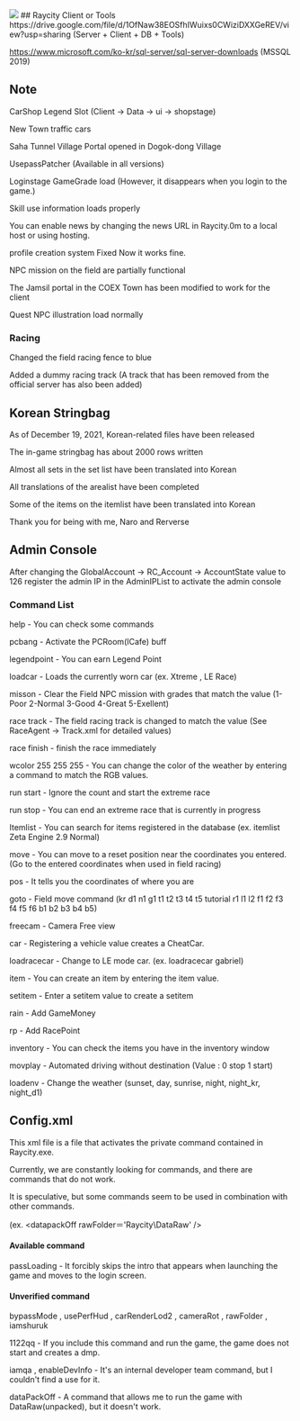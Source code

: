 <!-- 임시 이미지 -->
<img src="https://media.discordapp.net/attachments/1007603247491579904/1033733193607692308/rc.png"  width="auto" height="auto">
<!-- 마지막 수정 : 2022 / 10 / 13 -->
## Raycity Client or Tools
https://drive.google.com/file/d/1OfNaw38EOSfhIWuixs0CWiziDXXGeREV/view?usp=sharing (Server + Client + DB + Tools)

https://www.microsoft.com/ko-kr/sql-server/sql-server-downloads (MSSQL 2019)

<!-- ## Server Setup Guide

준비중 -->

## Note
CarShop Legend Slot (Client -> Data -> ui -> shopstage)

New Town traffic cars

Saha Tunnel Village Portal opened in Dogok-dong Village

UsepassPatcher (Available in all versions)

Loginstage GameGrade load (However, it disappears when you login to the game.) 

Skill use information loads properly

You can enable news by changing the news URL in Raycity.0m to a local host or using hosting.

profile creation system Fixed Now it works fine. 

NPC mission on the field are partially functional

The Jamsil portal in the COEX Town has been modified to work for the client

Quest NPC illustration load normally

<!-- 609 이전 서버시절에 고친 리스트
Dest
럭키레인
오픈마켓
아이템 기간 무제한
사용 아이템 ex. 루마의 배터리 , 공구 상자 , 차량키 , 골드 키트 등등..
신비한 주사위


609 버전 업 / 2022 - 10 - 11 / 아직 배포 X
클라이언트 패킷 분석 완료 및 데이터베이스 프로시저와 테이블 수정 완료
차량 가격 본섭기준으로 수정 완료 다만, 자료가 없을 경우 1원으로 처리 (가이드북 Vol.1 기준)
한국 클라이언트 사용 가능 다만 609 한국 클라이언트가 없어서 미완성 627 서버로 실행해야함
버전업 진행 과정에서 고친 기능 리스트

유저 레벨 50
초광속의 영역
시즌 상점
NPC 기능 ex. 엔젤러스 , 모터쇼
빙고
기타 스트링백 (fontsize , NPC 대사)
게임 전체이용가 등급 안내 (%d 시간째 운전 중 입니다. 과도한 게임이용은 정상적인 일상생활에 지장을 줄 수 있습니다.)
도우미 기능 (도움주기 도움받기)
캡슐과 부적
필드 미션
로드파이터
퀘스트
급 별 레이싱 세타리그 추가
레이싱 트랙 텍스쳐 깨짐 현상 (부산 , F1)
전반적인 길드 시스템
코팅 페인트 부스터 페인트 2차 외형 골드 키
필드 시간대 자동 변경
전반적인 다크시티 기능들
레이스 UI 2 , 아이템 모드
LegendPoint ( 1~2 동 3~4 은 5~6 금)
폭주
레벨 부스터
낭만이 있는 네오위즈 인트로와 EA 인트로
미공개 개발자 전용 시스템 -->

### Racing
Changed the field racing fence to blue

Added a dummy racing track (A track that has been removed from the official server has also been added)

## Korean Stringbag

As of December 19, 2021, Korean-related files have been released

The in-game stringbag has about 2000 rows written

Almost all sets in the set list have been translated into Korean

All translations of the arealist have been completed

Some of the items on the itemlist have been translated into Korean

Thank you for being with me, Naro and Rerverse

## Admin Console
<!-- 최초 작성 211118 나로 / 번역본 업로드 220510 -->
After changing the GlobalAccount -> RC_Account -> AccountState value to 126 register the admin IP in the AdminIPList to activate the admin console

### Command List
help - You can check some commands

pcbang - Activate the PCRoom(ICafe) buff

legendpoint - You can earn Legend Point 

loadcar - Loads the currently worn car (ex. Xtreme , LE Race)

misson - Clear the Field NPC mission with grades that match the value (1-Poor 2-Normal 3-Good 4-Great 5-Exellent)

race track - The field racing track is changed to match the value (See RaceAgent -> Track.xml for detailed values)

race finish - finish the race immediately

wcolor 255 255 255 - You can change the color of the weather by entering a command to match the RGB values.

run start - Ignore the count and start the extreme race

run stop - You can end an extreme race that is currently in progress

Itemlist - You can search for items registered in the database (ex. itemlist Zeta Engine 2.9 Normal)

move - You can move to a reset position near the coordinates you entered. (Go to the entered coordinates when used in field racing)

pos - It tells you the coordinates of where you are

goto - Field move command (kr d1 n1 g1 t1 t2 t3 t4 t5 tutorial r1 l1 l2 f1 f2 f3 f4 f5 f6 b1 b2 b3 b4 b5)

freecam - Camera Free view

car - Registering a vehicle value creates a CheatCar.

loadracecar - Change to LE mode car. (ex. loadracecar gabriel)

item - You can create an item by entering the item value.

setitem - Enter a setitem value to create a setitem

rain - Add GameMoney

rp - Add RacePoint

inventory - You can check the items you have in the inventory window

movplay - Automated driving without destination (Value : 0 stop 1 start)

loadenv - Change the weather (sunset, day, sunrise, night, night_kr, night_d1)

## Config.xml
<!-- 카트라이더의 KartRider.xml , 에버플래닛의 GameClient.xml과 동일한 형식 카트라이더 개발진 어디 안간다! ㅋㅋㅋ-->

<!-- 작동이 안되는 명령어들은 0m에서 작동하는지 확인중.. -->
This xml file is a file that activates the private command contained in Raycity.exe.

Currently, we are constantly looking for commands, and there are commands that do not work.

It is speculative, but some commands seem to be used in combination with other commands.

(ex. <datapackOff rawFolder＝'Raycity\DataRaw' />

#### Available command
passLoading - It forcibly skips the intro that appears when launching the game and moves to the login screen.

#### Unverified command
bypassMode , usePerfHud , carRenderLod2 , cameraRot , rawFolder , iamshuruk

1122qq - If you include this command and run the game, the game does not start and creates a dmp.

iamqa , enableDevInfo - It's an internal developer team command, but I couldn't find a use for it.

dataPackOff - A command that allows me to run the game with DataRaw(unpacked), but it doesn't work.


<!-- # 리얼 엑스 관련여담

1. 레이스와 안나가 올린 저격글은 "레인판매"를 제외하고 전부 거짓된 저격이다.
2.레인 판매는 전부 사실이다.
3.죄송합니다. -->
